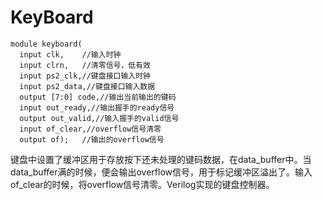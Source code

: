 # KeyBoard
```
module keyboard(
  input clk,	//输入时钟
  input clrn,	//清零信号，低有效
  input ps2_clk,//键盘接口输入时钟
  input ps2_data,//键盘接口输入数据
  output [7:0] code,//输出当前输出的键码
  input out_ready,//输出握手的ready信号
  output out_valid,//输入握手的valid信号
  input of_clear,//overflow信号清零
  output of);	//输出的overflow信号
```

键盘中设置了缓冲区用于存放按下还未处理的键码数据，在data_buffer中。当data_buffer满的时候，便会输出overflow信号，用于标记缓冲区溢出了。输入of_clear的时候，将overflow信号清零。Verilog实现的键盘控制器。

